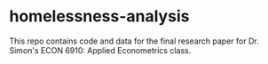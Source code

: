 # homelessness-analysis

This repo contains code and data for the final research paper for Dr. Simon's ECON 6910: Applied Econometrics class.
